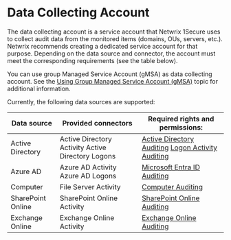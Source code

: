# Data Collecting Account

The data collecting account is a service account that Netwrix 1Secure uses to collect audit data from the monitored items (domains, OUs, servers, etc.). Netwrix recommends creating a dedicated service account for that purpose. Depending on the data source and connector, the account must meet the corresponding requirements (see the table below).

You can use group Managed Service Account (gMSA) as data collecting account. See the [Using Group Managed Service Account (gMSA)](/docs/1secure/admin/datacollection/gmsa/gmsa.md) topic for additional information.

Currently, the following data sources are supported:

| Data source | Provided connectors | Required rights and permissions: |
| --- | --- | --- |
| Active Directory | Active Directory Activity  Active Directory Logons | [Active Directory Auditing](/docs/1secure/admin/datacollection/activedirectory/activedirectoryauditing.md)  [Logon Activity Auditing ](/docs/1secure/admin/datacollection/logonactivity/overview.md) |
| Azure AD | Azure AD Activity  Azure AD Logons | [Microsoft Entra ID Auditing](/docs/1secure/admin/datacollection/entraid.md) |
| Computer | File Server Activity | [Computer Auditing](/docs/1secure/admin/datacollection/computer/overview.md) |
| SharePoint Online | SharePoint Online Activity | [SharePoint Online Auditing](/docs/1secure/admin/datacollection/sharepointonline.md) |
| Exchange Online | Exchange Online Activity | [Exchange Online Auditing](/docs/1secure/admin/datacollection/exchangeonline.md) |
